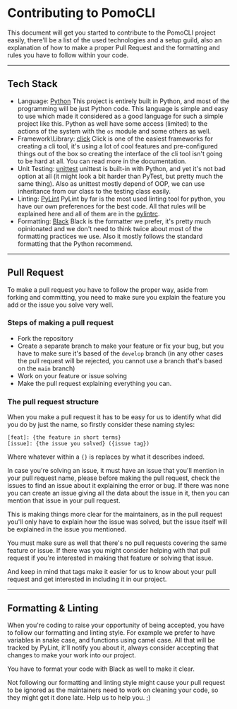 # Contributing to PomoCLI

This document will get you started to contribute to the PomoCLI project easily, there'll be a list of the used technologies and a setup guild, also an explanation of how to make a proper Pull Request and the formatting and rules you have to follow within your code.

---

## Tech Stack

- Language: [Python](https://www.python.org/)
 This project is entirely built in Python, and most of the programming will be just Python code.
 This language is simple and easy to use which made it considered as a good language for such a simple project like this.
 Python as well have some access (limited) to the actions of the system with the `os` module and some others as well.
- Framework\Library: [click](https://pypi.org/project/click/)
 Click is one of the easiest frameworks for creating a cli tool, it's using a lot of cool features and pre-configured things out of the box so creating the interface of the cli tool isn't going to be hard at all.
 You can read more in the documentation.
- Unit Testing: [unittest](https://docs.python.org/3/library/unittest.html)
 unittest is built-in with Python, and yet it's not bad option at all (it might look a bit harder than PyTest, but pretty much the same thing).
 Also as unittest mostly depend of OOP, we can use inheritance from our class to the testing class easily.
- Linting: [PyLint](https://pypi.org/project/pylint/)
 PyLint by far is the most used linting tool for python, you have our own preferences for the best code.
 All that rules will be explained here and all of them are in the [pylintrc](./pylintrc).
- Formatting: [Black](https://pypi.org/project/black/)
 Black is the formatter we prefer, it's pretty much opinionated and we don't need to think twice about most of the formatting practices we use.
 Also it mostly follows the standard formatting that the Python recommend.

---

## Pull Request

To make a pull request you have to follow the proper way, aside from forking and committing, you need to make sure you explain the feature you add or the issue you solve very well.

### Steps of making a pull request

- Fork the repository
- Create a separate branch to make your feature or fix your bug, but you have to make sure it's based of the `develop` branch (in any other cases the pull request will be rejected, you cannot use a branch that's based on the `main` branch)
- Work on your feature or issue solving
- Make the pull request explaining everything you can.

### The pull request structure

When you make a pull request it has to be easy for us to identify what did you do by just the name, so firstly consider these naming styles:

```gitcommit
[feat]: {the feature in short terms}
[issue]: {the issue you solved} ({issue tag})
```

Where whatever within a `{}` is replaces by what it describes indeed.  

In case you're solving an issue, it must have an issue that you'll mention in your pull request name, please before making the pull request, check the issues to find an issue about it explaining the error or bug. If there was none you can create an issue giving all the data about the issue in it, then you can mention that issue in your pull request.

This is making things more clear for the maintainers, as in the pull request you'll only have to explain how the issue was solved, but the issue itself will be explained in the issue you mentioned.

You must make sure as well that there's no pull requests covering the same feature or issue. If there was you might consider helping with that pull request if you're interested in making that feature or solving that issue.

And keep in mind that tags make it easier for us to know about your pull request and get interested in including it in our project.

---

## Formatting & Linting

When you're coding to raise your opportunity of being accepted, you have to follow our formatting and linting style.
For example we prefer to have variables in snake case, and functions using camel case.
All that will be tracked by PyLint, it'll notify you about it, always consider accepting that changes to make your work into our project.

You have to format your code with Black as well to make it clear.

Not following our formatting and linting style might cause your pull request to be ignored as the maintainers need to work on cleaning your code, so they might get it done late. Help us to help you. ;)
